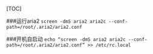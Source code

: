 [TOC]

###运行aria2
`screen -dmS aria2 aria2c --conf-path=/root/.aria2/aria2.conf`

###开机自启动
`echo “screen -dmS aria2 aria2c --conf-path=/root/.aria2/aria2.conf” >> /etc/rc.local`
